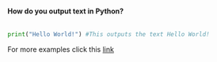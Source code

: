 #### How do you output text in Python?

```python

print("Hello World!") #This outputs the text Hello World!
```

For more examples click this [link](tutorials/index)

